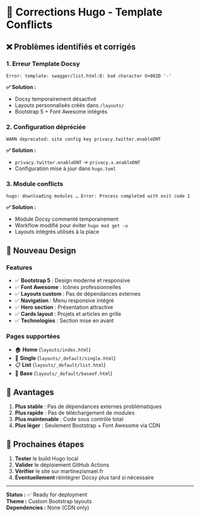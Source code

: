 # 🔧 Corrections Hugo - Template Conflicts

## ❌ Problèmes identifiés et corrigés

### **1. Erreur Template Docsy**
```
Error: template: swagger/list.html:8: bad character U+002D '-'
```

**✅ Solution :**
- Docsy temporairement désactivé
- Layouts personnalisés créés dans `/layouts/`
- Bootstrap 5 + Font Awesome intégrés

### **2. Configuration dépréciée**
```
WARN deprecated: site config key privacy.twitter.enableDNT
```

**✅ Solution :**
- `privacy.twitter.enableDNT` → `privacy.x.enableDNT`
- Configuration mise à jour dans `hugo.toml`

### **3. Module conflicts**
```
hugo: downloading modules … Error: Process completed with exit code 1
```

**✅ Solution :**
- Module Docsy commenté temporairement
- Workflow modifié pour éviter `hugo mod get -u`
- Layouts intégrés utilisés à la place

## 🎨 **Nouveau Design**

### **Features**
- ✅ **Bootstrap 5** : Design moderne et responsive
- ✅ **Font Awesome** : Icônes professionnelles
- ✅ **Layouts custom** : Pas de dépendances externes
- ✅ **Navigation** : Menu responsive intégré
- ✅ **Hero section** : Présentation attractive
- ✅ **Cards layout** : Projets et articles en grille
- ✅ **Technologies** : Section mise en avant

### **Pages supportées**
- 🏠 **Home** (`layouts/index.html`)
- 📄 **Single** (`layouts/_default/single.html`)  
- 📋 **List** (`layouts/_default/list.html`)
- 🎨 **Base** (`layouts/_default/baseof.html`)

## 🚀 **Avantages**

1. **Plus stable** : Pas de dépendances externes problématiques
2. **Plus rapide** : Pas de téléchargement de modules
3. **Plus maintenable** : Code sous contrôle total
4. **Plus léger** : Seulement Bootstrap + Font Awesome via CDN

## 🔮 **Prochaines étapes**

1. **Tester** le build Hugo local
2. **Valider** le déploiement GitHub Actions  
3. **Vérifier** le site sur martinezismael.fr
4. **Éventuellement** réintégrer Docsy plus tard si nécessaire

---

**Status :** ✅ Ready for deployment  
**Theme :** Custom Bootstrap layouts  
**Dependencies :** None (CDN only)